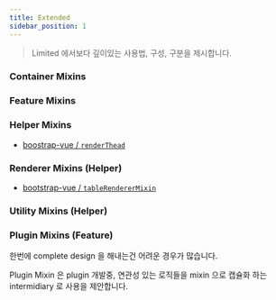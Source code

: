 ```yaml
---
title: Extended
sidebar_position: 1
---
```


> Limited 에서보다 깊이있는 사용법, 구성, 구분을 제시합니다.

### Container Mixins

### Feature Mixins

### Helper Mixins

- [boostrap-vue / `renderThead`](https://github1s.com/bootstrap-vue/bootstrap-vue/blob/dev/src/components/table/helpers/mixin-thead.js#L63)

### Renderer Mixins (Helper)

- [bootstrap-vue / `tableRendererMixin`](https://github1s.com/bootstrap-vue/bootstrap-vue/blob/dev/src/components/table/helpers/mixin-table-renderer.js)

### Utility Mixins (Helper)

### Plugin Mixins (Feature)

한번에 complete design 을 해내는건 어려운 경우가 많습니다. <br/>

Plugin Mixin 은 plugin 개발중, 연관성 있는 로직들을 mixin 으로 캡슐화 하는 intermidiary 로 사용을 제안합니다.
